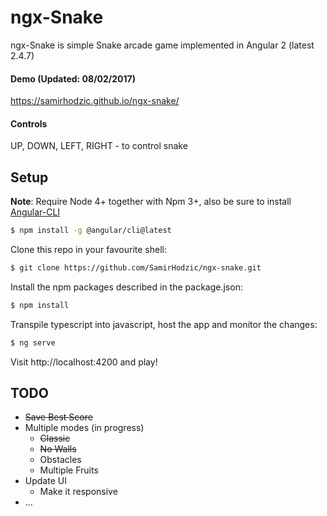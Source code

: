 # ngx-Snake

ngx-Snake is simple Snake arcade game implemented in Angular 2 (latest 2.4.7)

#### Demo (Updated: 08/02/2017)

https://samirhodzic.github.io/ngx-snake/ 

#### Controls

UP, DOWN, LEFT, RIGHT - to control snake

## Setup

**Note**: Require Node 4+ together with Npm 3+, also be sure to install [Angular-CLI](https://github.com/angular/angular-cli)

```bash
$ npm install -g @angular/cli@latest
```

Clone this repo in your favourite shell:

```bash
$ git clone https://github.com/SamirHodzic/ngx-snake.git
```

Install the npm packages described in the package.json:

```bash
$ npm install
```
Transpile typescript into javascript, host the app and monitor the changes: 

```bash
$ ng serve
```

Visit http://localhost:4200 and play!

## TODO
* ~~Save Best Score~~
* Multiple modes (in progress)
	* ~~Classic~~
	* ~~No Walls~~
	* Obstacles
	* Multiple Fruits
* Update UI
	* Make it responsive
* ...